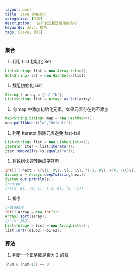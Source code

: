 ```yaml
---
layout: post
title: Java 实用技巧
categories: [后端]
description: 一些开发过程是常用的技巧
keywords: Java, 技巧
tags: [Java, 技巧]
---
```


### 集合
1. 利用 List 初始化 Set
```java
List<String> list = new ArrayList<>();
Set<String> set = new HashSet<>(list);
```

1. 数组初始化 List
```java
String[] array = {"a","b"};
List<String> list = Arrays.asList(array);
```

1. 向 map 中添加初始化元素，如果元素存在则不添加
```java
Map<String,String> map = new HashMap<>();
map.putIfAbsent("a","default");
```

1. 利用 Iterator 删除元素避免 fast-fail
```java
List<String> list = new LinkedList<>();
Iterator iter = list.iterator();
iter.removeIf(s->s.equals("a"));
```

1. 将数组快速转换成字符串
```java
int[][] next = \{\{1, 0\}, \{0, 1\}, \{-1, 0\}, \{0, -1\}\};
String s = Arrays.deepToString(next);
System.out.println(s);
//output
//[[1, 0], [0, 1], [-1, 0], [0, -1]]
```
1. 排序
```java
//数组排序
int[] array = new int[3];
Arrays.sort(array);
//List 排序
List<Integer> list = new ArrayList<>();
list.sort((o1,o2)->o1-o2);

```

### 算法
1. 判断一个正整数是否为 2 的幂
```java
(num & (num-1)) == 0
```

